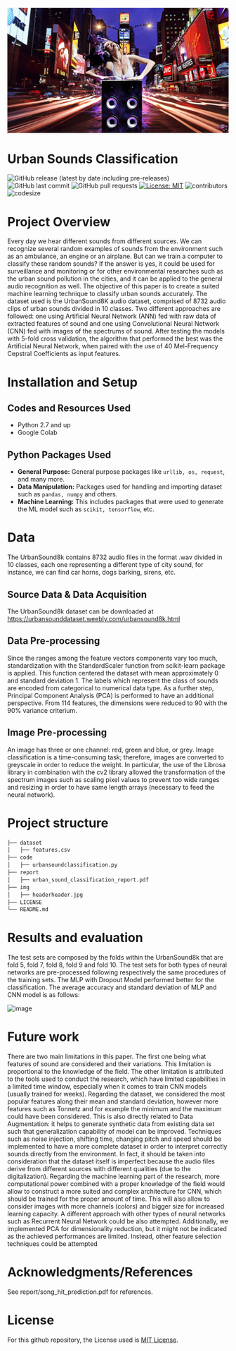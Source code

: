 ![](https://github.com/FilippoGuardassoni/urban_sounds/blob/main/img/headerheader.jpg)

# Urban Sounds Classification

![GitHub release (latest by date including pre-releases)](https://img.shields.io/github/v/release/pragyy/datascience-readme-template?include_prereleases)
![GitHub last commit](https://img.shields.io/github/last-commit/FilippoGuardassoni/spotify_hitsong)
![GitHub pull requests](https://img.shields.io/github/issues-pr/FilippoGuardassoni/spotify_hitsong)
[![License: MIT](https://img.shields.io/badge/License-MIT-yellow.svg)](https://opensource.org/licenses/MIT)
![contributors](https://img.shields.io/github/contributors/FilippoGuardassoni/spotify_hitsong) 
![codesize](https://img.shields.io/github/languages/code-size/FilippoGuardassoni/spotify_hitsong)

# Project Overview

Every day we hear different sounds from different sources. We can recognize several random examples of sounds from the environment such as an ambulance, an engine or an airplane. But can we train a computer to classify these random sounds? If the answer is yes, it could be used for surveillance and monitoring or for other environmental researches such as the urban sound pollution in the cities, and it can be applied to the general audio recognition as well. The objective of this paper is to create a suited machine learning technique to classify urban sounds accurately. The dataset used is the UrbanSound8K audio dataset, comprised of 8732 audio clips of urban sounds divided in 10 classes. Two different approaches are followed: one using Artificial Neural Network (ANN) fed with raw data of extracted features of sound and one using Convolutional Neural Network (CNN) fed with images of the spectrums of sound. After testing the models with 5-fold cross validation, the algorithm that performed the best was the Artificial Neural Network, when paired with the use of 40 Mel-Frequency Cepstral Coefficients as input features.

# Installation and Setup

## Codes and Resources Used
- Python 2.7 and up
- Google Colab

## Python Packages Used
- **General Purpose:** General purpose packages like `urllib, os, request`, and many more.
- **Data Manipulation:** Packages used for handling and importing dataset such as `pandas, numpy` and others.
- **Machine Learning:** This includes packages that were used to generate the ML model such as `scikit, tensorflow`, etc.

# Data
The UrbanSound8k contains 8732 audio files in the format .wav divided in 10 classes, each one representing a different type of city sound, for instance, we can find car horns, dogs barking, sirens, etc.

## Source Data & Data Acquisition
The UrbanSound8k dataset can be downloaded at https://urbansounddataset.weebly.com/urbansound8k.html

## Data Pre-processing
Since the ranges among the feature vectors components vary too much, standardization with the StandardScaler function from scikit-learn package is applied. This function centered the dataset with mean approximately 0 and standard deviation 1.
The labels which represent the class of sounds are encoded from categorical to numerical data type.
As a further step, Principal Component Analysis (PCA) is performed to have an additional perspective. From 114 features, the dimensions were reduced to 90 with the 90% variance criterium.

## Image Pre-processing
An image has three or one channel: red, green and blue, or grey. Image classification is a time-consuming task; therefore, images are converted to greyscale in order to reduce the weight. In particular, the use of the Librosa library in combination with the cv2 library allowed the transformation of the spectrum images such as scaling pixel values to prevent too wide ranges and resizing in order to have same length arrays (necessary to feed the neural network).

# Project structure

```bash
├── dataset
│   ├── features.csv
├── code
│   ├── urbansoundclassification.py
├── report
│   ├── urban_sound_classification_report.pdf
├── img
│   ├── headerheader.jpg      
├── LICENSE
└── README.md
```

# Results and evaluation
The test sets are composed by the folds within the UrbanSound8k that are fold 5, fold 7, fold 8, fold 9 and fold 10. The test sets for both types of neural networks are pre-processed following respectively the same procedures of the training sets.
The MLP with Dropout Model performed better for the classification. The average accuracy and standard deviation of MLP and CNN model is as follows:

![image](https://github.com/FilippoGuardassoni/urban_sounds/assets/85356795/6fe43d2c-0cb9-4f0c-95cd-f1a02b757bbe)


# Future work
There are two main limitations in this paper. The first one being what features of sound are considered and their variations. This limitation is proportional to the knowledge of the field. The other limitation is attributed to the tools used to conduct the research, which have limited capabilities in a limited time window, especially when it comes to train CNN models (usually trained for weeks).
Regarding the dataset, we considered the most popular features along their mean and standard deviation, however more features such as Tonnetz and for example the minimum and the maximum could have been considered. This is also directly related to Data Augmentation: it helps to generate synthetic data from existing data set such that generalization capability of model can be improved. Techniques such as noise injection, shifting time, changing pitch and speed should be implemented to have a more complete dataset in order to interpret correctly sounds directly from the environment. In fact, it should be taken into consideration that the dataset itself is imperfect because the audio files derive from different sources with different qualities (due to the digitalization). Regarding the machine learning part of the research, more computational power combined with a proper knowledge of the field would allow to construct a more suited and complex architecture for CNN, which should be trained for the proper amount of time. This will also allow to consider images with more channels (colors) and bigger size for increased learning capacity. A different approach with other types of neural networks such as Recurrent Neural Network could be also attempted. Additionally, we implemented PCA for dimensionality reduction, but it might not be indicated as the achieved performances are limited. Instead, other feature selection techniques could be attempted


# Acknowledgments/References
See report/song_hit_prediction.pdf for references.

# License
For this github repository, the License used is [MIT License](https://opensource.org/license/mit/).
